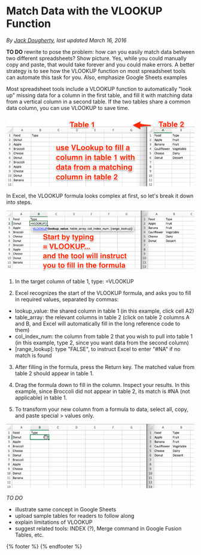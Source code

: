 # Match Data with the VLOOKUP Function

*By [Jack Dougherty](../../introduction/who.md), last updated March 16, 2016*

**TO DO** rewrite to pose the problem: how can you easily match data between two different spreadsheets? Show picture. Yes, while you could manually copy and paste, that would take forever and you could make errors. A better strategy is to see how the VLOOKUP function on most spreadsheet tools can automate this task for you. Also, emphasize Google Sheets examples

Most spreadsheet tools include a VLOOKUP function to automatically "look up" missing data for a column in the first table, and fill it with matching data from a vertical column in a second table. If the two tables share a common data column, you can use VLOOKUP to save time.

![](vlookup-concept.png)

In Excel, the VLOOKUP formula looks complex at first, so let's break it down into steps.

![](excel-vlookup-start.png)

1. In the target column of table 1, type: =VLOOKUP

2. Excel recognizes the start of the VLOOKUP formula, and asks you to fill in required values, separated by commas:
  - lookup_value: the shared column in table 1 (in this example, click cell A2)
  - table_array: the relevant columns in table 2 (click on table 2 columns A and B, and Excel will automatically fill in the long reference code to them)
  - col_index_num: the column from table 2 that you wish to pull into table 1 (in this example, type 2, since you want data from the second column)
  - [range_lookup]: type "FALSE", to instruct Excel to enter "#NA" if no match is found

3. After filling in the formula, press the Return key. The matched value from table 2 should appear in table 1.

4. Drag the formula down to fill in the column. Inspect your results. In this example, since Broccoli did not appear in table 2, its match is #NA (not applicable) in table 1.

5. To transform your new column from a formula to data, select all, copy, and paste special > values only.

![](vlookup-640.gif)

*TO DO*
- illustrate same concept in Google Sheets
- upload sample tables for readers to follow along
- explain limitations of VLOOKUP
- suggest related tools: INDEX (?), Merge command in Google Fusion Tables, etc.

{% footer %}
{% endfooter %}

